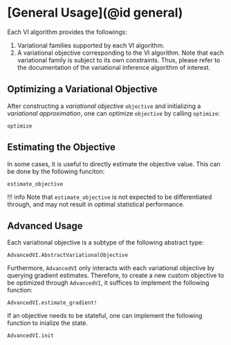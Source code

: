 
# [General Usage](@id general)

Each VI algorithm provides the followings:
1. Variational families supported by each VI algorithm.
2. A variational objective corresponding to the VI algorithm.
Note that each variational family is subject to its own constraints.
Thus, please refer to the documentation of the variational inference algorithm of interest. 

## Optimizing a Variational Objective
After constructing a *variational objective* `objective` and initializing a *variational approximation*, one can optimize `objective` by calling `optimize`:

```@docs
optimize
```

## Estimating the Objective
In some cases, it is useful to directly estimate the objective value.
This can be done by the following funciton:
```@docs
estimate_objective
```

!!! info
	Note that `estimate_objective` is not expected to be differentiated through, and may not result in optimal statistical performance.

## Advanced Usage
Each variational objective is a subtype of the following abstract type:
```@docs
AdvancedVI.AbstractVariationalObjective
```

Furthermore, `AdvancedVI` only interacts with each variational objective by querying gradient estimates.
Therefore, to create a new custom objective to be optimized through `AdvancedVI`, it suffices to implement the following function:
```@docs
AdvancedVI.estimate_gradient!
```

If an objective needs to be stateful, one can implement the following function to inialize the state.
```@docs
AdvancedVI.init
```
